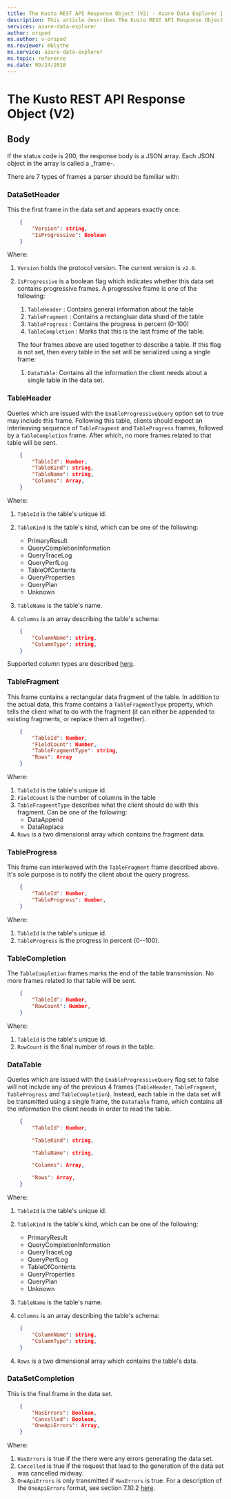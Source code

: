 ```yaml
---
title: The Kusto REST API Response Object (V2) - Azure Data Explorer | Microsoft Docs
description: This article describes The Kusto REST API Response Object (V2) in Azure Data Explorer.
services: azure-data-explorer
author: orspod
ms.author: v-orspod
ms.reviewer: mblythe
ms.service: azure-data-explorer
ms.topic: reference
ms.date: 09/24/2018
---
```

# The Kusto REST API Response Object (V2)

## Body

If the status code is 200, the response body is a JSON array.
Each JSON object in the array is called a _frame-.

There are 7 types of frames a parser should be familiar with:

### DataSetHeader 

This the first frame in the data set and appears exactly once. 
```json
    {
        "Version": string,
        "IsProgressive": Boolean
    }
```

Where:
1. `Version` holds the protocol version. The current version is `v2.0`.
2. `IsProgressive` is a boolean flag which indicates whether this data set contains progressive frames. A progressive frame is one of the following:
    1. `TableHeader` : Contains general information about the table
    2. `TableFragment` : Contains a rectangluar data shard of the table
    3. `TableProgress` : Contains the progress in percent (0-100)
    4. `TableCompletion` : Marks that this is the last frame of the table.
        
    The four frames above are used together to describe a table.
    If this flag is not set, then every table in the set will be serialized using a single frame:
      1. `DataTable`: Contains all the information the client needs about a single table in the data set.


### TableHeader

Queries which are issued with the `EnableProgressiveQuery` option set to true may include this frame. Following this table, clients should expect an interleaving  sequence of `TableFragment` and `TableProgress` frames, followed by a `TableCompletion` frame. After which, no more frames related to that table will be sent.
```json
    {
        "TableId": Number,
        "TableKind": string,
        "TableName": string,
        "Columns": Array,
    }
```

Where:
1. `TableId` is the table's unique id.
2. `TableKind` is the table's kind, which can be one of the following:

      * PrimaryResult
      * QueryCompletionInformation
      * QueryTraceLog
      * QueryPerfLog
      * TableOfContents
      * QueryProperties
      * QueryPlan
      * Unknown
3. `TableName` is the table's name.
4. `Columns` is an array describing the table's schema:

```json
    {
        "ColumnName": string,
        "ColumnType": string,
    }
```
Supported column types are described [here](../../query/scalar-data-types/index.md).

### TableFragment
This frame contains a rectangular data fragment of the table. In addition to the actual data, this frame contains a `TableFragmentType` property, which tells the client what to do with the fragment (it can either be appended to existing fragments, or replace them all together).

```json
    {
        "TableId": Number,
        "FieldCount": Number,
        "TableFragmentType": string,
        "Rows": Array
    }
```
Where:

1. `TableId` is the table's unique id.
2. `FieldCount` is the number of columns in the table
3. `TableFragmentType` describes what the client should do with this fragment. Can be one of the following:
      * DataAppend
      * DataReplace
4. `Rows` is a two dimensional array which contains the fragment data.

### TableProgress
This frame can interleaved with the `TableFragment` frame described above.
It's sole purpose is to notify the client about the query progress.
```json
    {
        "TableId": Number,
        "TableProgress": Number,
    }
```

Where:

1. `TableId` is the table's unique id.
2. `TableProgress` is the progress in percent (0--100).

### TableCompletion
The `TableCompletion` frames marks the end of the table transmission. No more frames related to that table will be sent.
```json
    {
        "TableId": Number,
        "RowCount": Number,
    }
```    
Where:

1. `TableId` is the table's unique id.
2. `RowCount` is the final number of rows in the table.

### DataTable

Queries which are issued with the `EnableProgressiveQuery` flag set to false will not include any of the previous 4 frames (`TableHeader`, `TableFragment`, `TableProgress` and `TableCompletion`). Instead, each table in the data set will be transmitted using a single frame, the `DataTable` frame, which contains all the information the client needs in order to read the table.

```json
    {
        "TableId": Number,

        "TableKind": string,

        "TableName": string,

        "Columns": Array,

        "Rows": Array,
    }
```    

Where:

1. `TableId` is the table's unique id.
2. `TableKind` is the table's kind, which can be one of the following:

      * PrimaryResult
      * QueryCompletionInformation
      * QueryTraceLog
      * QueryPerfLog
      * TableOfContents
      * QueryProperties
      * QueryPlan
      * Unknown
3. `TableName` is the table's name.
4. `Columns` is an array describing the table's schema:

```json
    {
        "ColumnName": string,
        "ColumnType": string,
    }
```
4. `Rows` is a two dimensional array which contains the table's data.


### DataSetCompletion
This is the final frame in the data set.
```json
    {
        "HasErrors": Boolean,
        "Cancelled": Boolean,
        "OneApiErrors": Array,
    }
```

Where:
1. `HasErrors` is true if the there were any errors generating the data set.
2. `Cancelled` is true if the request that lead to the generation of the data set was cancelled midway. 
3. `OneApiErrors` is only transmitted if `HasErrors` is true. For a description of the `OneApiErrors` format, see section 7.10.2 [here](https://github.com/Microsoft/api-guidelines/blob/vNext/Guidelines.md).